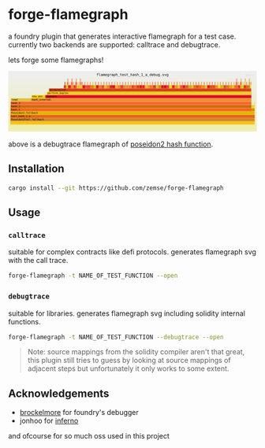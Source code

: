 # forge-flamegraph

a foundry plugin that generates interactive flamegraph for a test case. currently two backends are supported: calltrace and debugtrace.

lets forge some flamegraphs!

[![flamegraph of poseidon2 hash function](./flamegraph_poseidon_debug.svg)](https://zemse.github.io/forge-flamegraph/flamegraph_poseidon_debug.svg)

above is a debugtrace flamegraph of [poseidon2 hash function](https://github.com/zemse/poseidon2).

## Installation

```bash
cargo install --git https://github.com/zemse/forge-flamegraph 
```

## Usage

### `calltrace`

suitable for complex contracts like defi protocols. generates flamegraph svg with the call trace.

```bash
forge-flamegraph -t NAME_OF_TEST_FUNCTION --open
```

### `debugtrace`

suitable for libraries. generates flamegraph svg including solidity internal functions.

```bash
forge-flamegraph -t NAME_OF_TEST_FUNCTION --debugtrace --open
```

> Note: source mappings from the solidity compiler aren't that great, this plugin still tries to guess by looking at source mappings of adjacent steps but unfortunately it only works to some extent.

## Acknowledgements

- [brockelmore](https://github.com/brockelmore) for foundry's debugger
- jonhoo for [inferno](https://github.com/jonhoo/inferno)

and ofcourse for so much oss used in this project